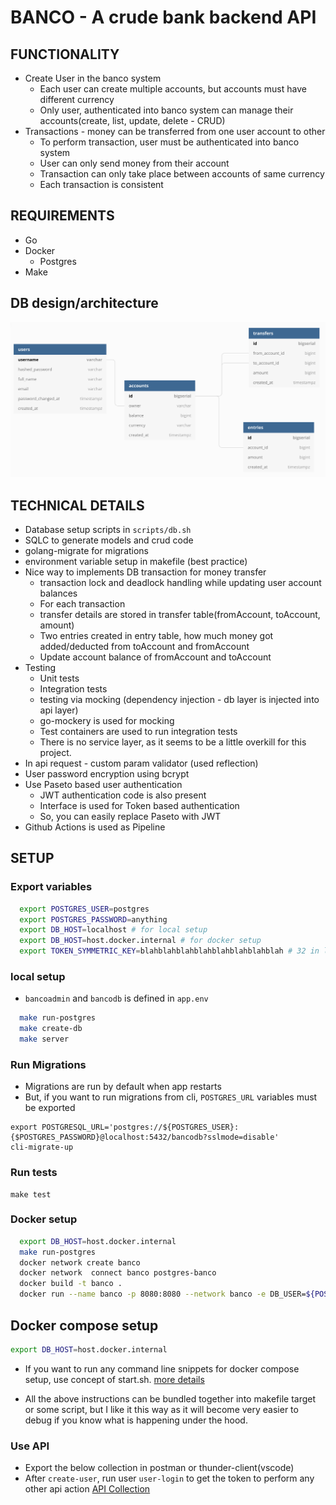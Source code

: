# BANCO - A crude bank backend API

## FUNCTIONALITY
- Create User in the banco system
  - Each user can create multiple accounts, but accounts must have different currency
  - Only user, authenticated into banco system can manage their accounts(create, list, update, delete - CRUD)
- Transactions - money can be transferred from one user account to other
  - To perform transaction, user must be authenticated into banco system
  - User can only send money from their account 
  - Transaction can only take place between accounts of same currency
  - Each transaction is consistent

## REQUIREMENTS
- Go
- Docker
  - Postgres
- Make

## DB design/architecture
![Image](db.png)

## TECHNICAL DETAILS
- Database setup scripts in `scripts/db.sh`
- SQLC to generate models and crud code
- golang-migrate for migrations
- environment variable setup in makefile (best practice)
- Nice way to implements DB transaction for money transfer
	- transaction lock and deadlock handling while updating user account balances
	- For each transaction
  	- transfer details are stored in transfer table(fromAccount, toAccount, amount)
  	- Two entries created in entry table, how much money got added/deducted from toAccount and fromAccount
  	- Update account balance of fromAccount and toAccount
- Testing
  - Unit tests
  - Integration tests
  - testing via mocking (dependency injection - db layer is injected into api layer)
  - go-mockery is used for mocking
  - Test containers are used to run integration tests
  - There is no service layer, as it seems to be a little overkill for this project.
- In api request - custom param validator (used reflection)
- User password encryption using bcrypt 
- Use Paseto based user authentication
  - JWT authentication code is also present
  - Interface is used for Token based authentication
  - So, you can easily replace Paseto with JWT
- Github Actions is used as Pipeline 


## SETUP

### Export variables
```bash
  export POSTGRES_USER=postgres
  export POSTGRES_PASSWORD=anything
  export DB_HOST=localhost # for local setup
  export DB_HOST=host.docker.internal # for docker setup
  export TOKEN_SYMMETRIC_KEY=blahblahblahblahblahblahblahblah # 32 in length

```

### local setup
- `bancoadmin` and `bancodb` is defined in `app.env`
```bash
  make run-postgres
  make create-db
  make server
```

### Run Migrations
- Migrations are run by default when app restarts
- But, if you want to run migrations from cli, `POSTGRES_URL` variables must be exported
```
export POSTGRESQL_URL='postgres://${POSTGRES_USER}:{$POSTGRES_PASSWORD}@localhost:5432/bancodb?sslmode=disable'
cli-migrate-up
```

### Run tests
```
make test
```

### Docker setup
```bash
  export DB_HOST=host.docker.internal
  make run-postgres
  docker network create banco
  docker network  connect banco postgres-banco
  docker build -t banco .
  docker run --name banco -p 8080:8080 --network banco -e DB_USER=${POSTGRES_USER} -e POSTGRES_PASSWORD=${POSTGRES_PASSWORD} -e TOKEN_SYMMETRIC_KEY=${TOKEN_SYMMETRIC_KEY} -e DB_HOST=${DB_HOST} -e GIN_MODE=release banco
```

## Docker compose setup
```bash
export DB_HOST=host.docker.internal
```
- If you want to run any command line snippets for docker compose setup, use concept of start.sh. [more details](https://www.youtube.com/watch?v=jf6sQsz0M1M&list=PLy_6D98if3ULEtXtNSY_2qN21VCKgoQAE&index=25)

- All the above instructions can be bundled together into makefile target or some script, but I like it this way as it will become very easier to debug if you know what is happening under the hood.
  
### Use API
- Export the below collection in postman or thunder-client(vscode)
- After `create-user`, run user `user-login` to get the token to perform any other api action
[API Collection](./collection_banco.json)
